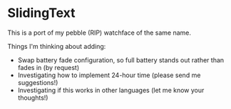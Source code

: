 # SlidingText
This is a port of my pebble (RIP) watchface of the same name.

Things I'm thinking about adding:
* Swap battery fade configuration, so full battery stands out rather than fades in (by request)
* Investigating how to implement 24-hour time (please send me suggestions!)
* Investigating if this works in other languages (let me know your thoughts!)
